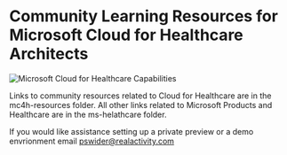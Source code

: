 # Community Learning Resources for Microsoft Cloud for Healthcare Architects

![Microsoft Cloud for Healthcare Capabilities](https://github.com/pswider/mc4h/blob/main/mc4h-resources/2022-10-30_5-12-15.jpg)

Links to community resources related to Cloud for Healthcare are in the mc4h-resources folder.
All other links related to Microsoft Products and Healthcare are in the ms-helathcare folder.

If you would like assistance setting up a private preview or a demo envrionment email pswider@realactivity.com
